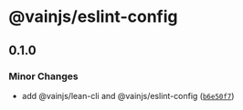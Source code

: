 # @vainjs/eslint-config

## 0.1.0

### Minor Changes

- add @vainjs/lean-cli and @vainjs/eslint-config ([`b6e50f7`](https://github.com/vainjs/lean/commit/b6e50f73e6e5374acb019fdabfc5aeb09513803a))
